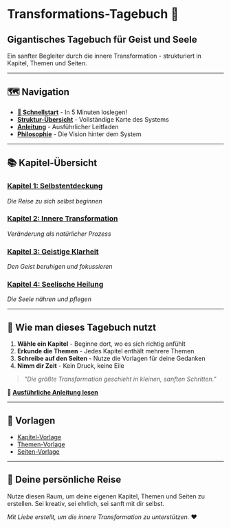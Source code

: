# Transformations-Tagebuch 🌟
## Gigantisches Tagebuch für Geist und Seele

Ein sanfter Begleiter durch die innere Transformation - strukturiert in Kapitel, Themen und Seiten.

---

## 🗺️ Navigation

- **[🚀 Schnellstart](./Schnellstart.md)** - In 5 Minuten loslegen!
- **[Struktur-Übersicht](./Struktur.md)** - Vollständige Karte des Systems
- **[Anleitung](./Anleitung.md)** - Ausführlicher Leitfaden
- **[Philosophie](./Philosophie.md)** - Die Vision hinter dem System

---

## 📚 Kapitel-Übersicht

### [Kapitel 1: Selbstentdeckung](./kapitel/01-selbstentdeckung/README.md)
*Die Reise zu sich selbst beginnen*

### [Kapitel 2: Innere Transformation](./kapitel/02-innere-transformation/README.md)
*Veränderung als natürlicher Prozess*

### [Kapitel 3: Geistige Klarheit](./kapitel/03-geistige-klarheit/README.md)
*Den Geist beruhigen und fokussieren*

### [Kapitel 4: Seelische Heilung](./kapitel/04-seelische-heilung/README.md)
*Die Seele nähren und pflegen*

---

## 🎯 Wie man dieses Tagebuch nutzt

1. **Wähle ein Kapitel** - Beginne dort, wo es sich richtig anfühlt
2. **Erkunde die Themen** - Jedes Kapitel enthält mehrere Themen
3. **Schreibe auf den Seiten** - Nutze die Vorlagen für deine Gedanken
4. **Nimm dir Zeit** - Kein Druck, keine Eile

> *"Die größte Transformation geschieht in kleinen, sanften Schritten."*

**📖 [Ausführliche Anleitung lesen](./Anleitung.md)**

---

## 📝 Vorlagen

- [Kapitel-Vorlage](./vorlagen/kapitel-vorlage.md)
- [Themen-Vorlage](./vorlagen/themen-vorlage.md)
- [Seiten-Vorlage](./vorlagen/seiten-vorlage.md)

---

## 🌱 Deine persönliche Reise

Nutze diesen Raum, um deine eigenen Kapitel, Themen und Seiten zu erstellen.
Sei kreativ, sei ehrlich, sei sanft mit dir selbst.

*Mit Liebe erstellt, um die innere Transformation zu unterstützen.* ❤️
